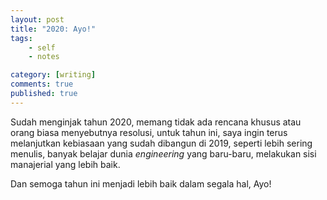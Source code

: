 ```yaml
---
layout: post
title: "2020: Ayo!"
tags: 
    - self
    - notes

category: [writing]
comments: true
published: true
---
```


Sudah menginjak tahun 2020, memang tidak ada rencana khusus atau orang biasa menyebutnya resolusi, untuk tahun ini, saya ingin terus melanjutkan kebiasaan yang sudah dibangun di 2019, seperti lebih sering menulis, banyak belajar dunia _engineering_ yang baru-baru, melakukan sisi manajerial yang lebih baik.

Dan semoga tahun ini menjadi lebih baik dalam segala hal, Ayo!